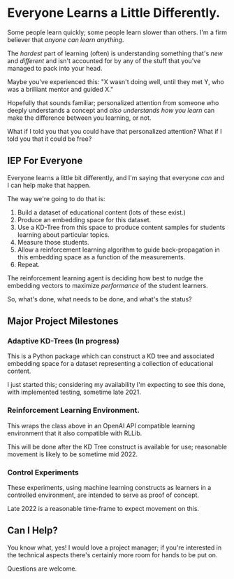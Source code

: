 # Everyone Learns a Little Differently.

Some people learn quickly; some people learn slower than others. I'm a firm believer that *anyone can learn anything*.

The *hardest* part of learning (often) is understanding something that's *new* and *different* and isn't accounted for by any of the stuff that you've managed to pack into your head.

Maybe you've experienced this: "X wasn't doing well, until they met Y, who was a brilliant mentor and guided X."

Hopefully that sounds familiar; personalized attention from someone who deeply understands a concept and *also understands how you learn* can make the difference between you learning, or not.

What if I told you that you could have that personalized attention? What if I told you that it could be free?

## IEP For Everyone

Everyone learns a little bit differently, and I'm saying that everyone *can* and I can help make that happen.

The way we're going to do that is:

1. Build a dataset of educational content (lots of these exist.)
2. Produce an embedding space for this dataset.
3. Use a KD-Tree from this space to produce content samples for students learning about particular topics.
4. Measure those students.
5. Allow a reinforcement learning algorithm to guide back-propagation in this embedding space as a function of the measurements.
6. Repeat.

The reinforcement learning agent is deciding how best to nudge the embedding vectors to maximize *performance* of the student learners.

So, what's done, what needs to be done, and what's the status?

## Major Project Milestones

### Adaptive KD-Trees (In progress)

This is a Python package which can construct a KD tree and associated embedding space for a dataset representing a collection of educational content.

I just started this; considering my availability I'm expecting to see this done, with implemented testing, sometime late 2021.

### Reinforcement Learning Environment.

This wraps the class above in an OpenAI API compatible learning environment that it also compatible with RLLib.

This will be done after the KD Tree construct is available for use; reasonable movement is likely to be sometime mid 2022.

### Control Experiments

These experiments, using machine learning constructs as learners in a controlled environment, are intended to serve as proof of concept.

Late 2022 is a reasonable time-frame to expect movement on this.

## Can I Help?

You know what, yes! I would love a project manager; if you're interested in the technical aspects there's certainly more room for hands to be put on.

Questions are welcome.
